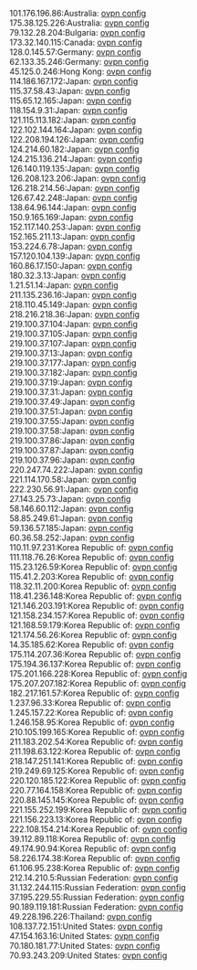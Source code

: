 101.176.196.86:Australia: [ovpn config](vpn/101_176_196_86.ovpn)  
175.38.125.226:Australia: [ovpn config](vpn/175_38_125_226.ovpn)  
79.132.28.204:Bulgaria: [ovpn config](vpn/79_132_28_204.ovpn)  
173.32.140.115:Canada: [ovpn config](vpn/173_32_140_115.ovpn)  
128.0.145.57:Germany: [ovpn config](vpn/128_0_145_57.ovpn)  
62.133.35.246:Germany: [ovpn config](vpn/62_133_35_246.ovpn)  
45.125.0.246:Hong Kong: [ovpn config](vpn/45_125_0_246.ovpn)  
114.186.167.172:Japan: [ovpn config](vpn/114_186_167_172.ovpn)  
115.37.58.43:Japan: [ovpn config](vpn/115_37_58_43.ovpn)  
115.65.12.165:Japan: [ovpn config](vpn/115_65_12_165.ovpn)  
118.154.9.31:Japan: [ovpn config](vpn/118_154_9_31.ovpn)  
121.115.113.182:Japan: [ovpn config](vpn/121_115_113_182.ovpn)  
122.102.144.164:Japan: [ovpn config](vpn/122_102_144_164.ovpn)  
122.208.194.126:Japan: [ovpn config](vpn/122_208_194_126.ovpn)  
124.214.60.182:Japan: [ovpn config](vpn/124_214_60_182.ovpn)  
124.215.136.214:Japan: [ovpn config](vpn/124_215_136_214.ovpn)  
126.140.119.135:Japan: [ovpn config](vpn/126_140_119_135.ovpn)  
126.208.123.206:Japan: [ovpn config](vpn/126_208_123_206.ovpn)  
126.218.214.56:Japan: [ovpn config](vpn/126_218_214_56.ovpn)  
126.67.42.248:Japan: [ovpn config](vpn/126_67_42_248.ovpn)  
138.64.96.144:Japan: [ovpn config](vpn/138_64_96_144.ovpn)  
150.9.165.169:Japan: [ovpn config](vpn/150_9_165_169.ovpn)  
152.117.140.253:Japan: [ovpn config](vpn/152_117_140_253.ovpn)  
152.165.211.13:Japan: [ovpn config](vpn/152_165_211_13.ovpn)  
153.224.6.78:Japan: [ovpn config](vpn/153_224_6_78.ovpn)  
157.120.104.139:Japan: [ovpn config](vpn/157_120_104_139.ovpn)  
160.86.17.150:Japan: [ovpn config](vpn/160_86_17_150.ovpn)  
180.32.3.13:Japan: [ovpn config](vpn/180_32_3_13.ovpn)  
1.21.51.14:Japan: [ovpn config](vpn/1_21_51_14.ovpn)  
211.135.236.16:Japan: [ovpn config](vpn/211_135_236_16.ovpn)  
218.110.45.149:Japan: [ovpn config](vpn/218_110_45_149.ovpn)  
218.216.218.36:Japan: [ovpn config](vpn/218_216_218_36.ovpn)  
219.100.37.104:Japan: [ovpn config](vpn/219_100_37_104.ovpn)  
219.100.37.105:Japan: [ovpn config](vpn/219_100_37_105.ovpn)  
219.100.37.107:Japan: [ovpn config](vpn/219_100_37_107.ovpn)  
219.100.37.13:Japan: [ovpn config](vpn/219_100_37_13.ovpn)  
219.100.37.177:Japan: [ovpn config](vpn/219_100_37_177.ovpn)  
219.100.37.182:Japan: [ovpn config](vpn/219_100_37_182.ovpn)  
219.100.37.19:Japan: [ovpn config](vpn/219_100_37_19.ovpn)  
219.100.37.31:Japan: [ovpn config](vpn/219_100_37_31.ovpn)  
219.100.37.49:Japan: [ovpn config](vpn/219_100_37_49.ovpn)  
219.100.37.51:Japan: [ovpn config](vpn/219_100_37_51.ovpn)  
219.100.37.55:Japan: [ovpn config](vpn/219_100_37_55.ovpn)  
219.100.37.58:Japan: [ovpn config](vpn/219_100_37_58.ovpn)  
219.100.37.86:Japan: [ovpn config](vpn/219_100_37_86.ovpn)  
219.100.37.87:Japan: [ovpn config](vpn/219_100_37_87.ovpn)  
219.100.37.96:Japan: [ovpn config](vpn/219_100_37_96.ovpn)  
220.247.74.222:Japan: [ovpn config](vpn/220_247_74_222.ovpn)  
221.114.170.58:Japan: [ovpn config](vpn/221_114_170_58.ovpn)  
222.230.56.91:Japan: [ovpn config](vpn/222_230_56_91.ovpn)  
27.143.25.73:Japan: [ovpn config](vpn/27_143_25_73.ovpn)  
58.146.60.112:Japan: [ovpn config](vpn/58_146_60_112.ovpn)  
58.85.249.61:Japan: [ovpn config](vpn/58_85_249_61.ovpn)  
59.136.57.185:Japan: [ovpn config](vpn/59_136_57_185.ovpn)  
60.36.58.252:Japan: [ovpn config](vpn/60_36_58_252.ovpn)  
110.11.97.231:Korea Republic of: [ovpn config](vpn/110_11_97_231.ovpn)  
111.118.76.26:Korea Republic of: [ovpn config](vpn/111_118_76_26.ovpn)  
115.23.126.59:Korea Republic of: [ovpn config](vpn/115_23_126_59.ovpn)  
115.41.2.203:Korea Republic of: [ovpn config](vpn/115_41_2_203.ovpn)  
118.32.11.200:Korea Republic of: [ovpn config](vpn/118_32_11_200.ovpn)  
118.41.236.148:Korea Republic of: [ovpn config](vpn/118_41_236_148.ovpn)  
121.146.203.191:Korea Republic of: [ovpn config](vpn/121_146_203_191.ovpn)  
121.158.234.157:Korea Republic of: [ovpn config](vpn/121_158_234_157.ovpn)  
121.168.59.179:Korea Republic of: [ovpn config](vpn/121_168_59_179.ovpn)  
121.174.56.26:Korea Republic of: [ovpn config](vpn/121_174_56_26.ovpn)  
14.35.185.62:Korea Republic of: [ovpn config](vpn/14_35_185_62.ovpn)  
175.114.207.36:Korea Republic of: [ovpn config](vpn/175_114_207_36.ovpn)  
175.194.36.137:Korea Republic of: [ovpn config](vpn/175_194_36_137.ovpn)  
175.201.166.228:Korea Republic of: [ovpn config](vpn/175_201_166_228.ovpn)  
175.207.207.182:Korea Republic of: [ovpn config](vpn/175_207_207_182.ovpn)  
182.217.161.57:Korea Republic of: [ovpn config](vpn/182_217_161_57.ovpn)  
1.237.96.33:Korea Republic of: [ovpn config](vpn/1_237_96_33.ovpn)  
1.245.157.22:Korea Republic of: [ovpn config](vpn/1_245_157_22.ovpn)  
1.246.158.95:Korea Republic of: [ovpn config](vpn/1_246_158_95.ovpn)  
210.105.199.165:Korea Republic of: [ovpn config](vpn/210_105_199_165.ovpn)  
211.183.202.54:Korea Republic of: [ovpn config](vpn/211_183_202_54.ovpn)  
211.198.63.122:Korea Republic of: [ovpn config](vpn/211_198_63_122.ovpn)  
218.147.251.141:Korea Republic of: [ovpn config](vpn/218_147_251_141.ovpn)  
219.249.69.125:Korea Republic of: [ovpn config](vpn/219_249_69_125.ovpn)  
220.120.185.122:Korea Republic of: [ovpn config](vpn/220_120_185_122.ovpn)  
220.77.164.158:Korea Republic of: [ovpn config](vpn/220_77_164_158.ovpn)  
220.88.145.145:Korea Republic of: [ovpn config](vpn/220_88_145_145.ovpn)  
221.155.252.199:Korea Republic of: [ovpn config](vpn/221_155_252_199.ovpn)  
221.156.223.13:Korea Republic of: [ovpn config](vpn/221_156_223_13.ovpn)  
222.108.154.214:Korea Republic of: [ovpn config](vpn/222_108_154_214.ovpn)  
39.112.89.118:Korea Republic of: [ovpn config](vpn/39_112_89_118.ovpn)  
49.174.90.94:Korea Republic of: [ovpn config](vpn/49_174_90_94.ovpn)  
58.226.174.38:Korea Republic of: [ovpn config](vpn/58_226_174_38.ovpn)  
61.106.95.238:Korea Republic of: [ovpn config](vpn/61_106_95_238.ovpn)  
212.14.210.5:Russian Federation: [ovpn config](vpn/212_14_210_5.ovpn)  
31.132.244.115:Russian Federation: [ovpn config](vpn/31_132_244_115.ovpn)  
37.195.229.55:Russian Federation: [ovpn config](vpn/37_195_229_55.ovpn)  
90.189.119.181:Russian Federation: [ovpn config](vpn/90_189_119_181.ovpn)  
49.228.196.226:Thailand: [ovpn config](vpn/49_228_196_226.ovpn)  
108.137.72.151:United States: [ovpn config](vpn/108_137_72_151.ovpn)  
47.154.163.16:United States: [ovpn config](vpn/47_154_163_16.ovpn)  
70.180.181.77:United States: [ovpn config](vpn/70_180_181_77.ovpn)  
70.93.243.209:United States: [ovpn config](vpn/70_93_243_209.ovpn)  
